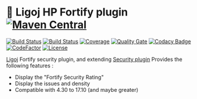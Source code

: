 # :link: Ligoj HP Fortify plugin [![Maven Central](https://maven-badges.herokuapp.com/maven-central/org.ligoj.plugin/plugin-security-fortify/badge.svg)](https://maven-badges.herokuapp.com/maven-central/org.ligoj.plugin/plugin-security-fortify)

[![Build Status](https://travis-ci.org/ligoj/plugin-security-fortify.svg?branch=master)](https://travis-ci.org/ligoj/plugin-security-fortify)
[![Build Status](https://ci.appveyor.com/api/projects/status/5926fmf0p5qp9j16/branch/master?svg=true)](https://ci.appveyor.com/project/ligoj/plugin-security-fortify/branch/master)
[![Coverage](https://sonarcloud.io/api/project_badges/measure?project=org.ligoj.plugin%3Aplugin-security-fortify&metric=coverage)](https://sonarcloud.io/dashboard?id=org.ligoj.plugin%3Aplugin-security-fortify)
[![Quality Gate](https://sonarcloud.io/api/project_badges/measure?metric=alert_status&project=org.ligoj.plugin:plugin-security-fortify)](https://sonarcloud.io/dashboard/index/org.ligoj.plugin:plugin-security-fortify)
[![Codacy Badge](https://api.codacy.com/project/badge/Grade/7972cb9a10d54d119b8c434fef8d4013)](https://www.codacy.com/gh/ligoj/plugin-security-fortify?utm_source=github.com&amp;utm_medium=referral&amp;utm_content=ligoj/plugin-security-fortify&amp;utm_campaign=Badge_Grade)
[![CodeFactor](https://www.codefactor.io/repository/github/ligoj/plugin-security-fortify/badge)](https://www.codefactor.io/repository/github/ligoj/plugin-security-fortify)
[![License](http://img.shields.io/:license-mit-blue.svg)](http://fabdouglas.mit-license.org/)

[Ligoj](https://github.com/ligoj/ligoj) Fortify security plugin, and extending [Security plugin](https://github.com/ligoj/plugin-security)
Provides the following features :
- Display the "Fortify Security Rating"
- Display the issues and density
- Compatible with 4.30 to 17.10 (and maybe greater)
